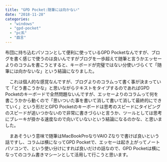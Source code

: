 ```yaml
---
title: "GPD Pocket:随筆には向かない"
date: "2018-11-28"
categories: 
  - "windows"
  - "gpd-pocket"
  - "pc系"
  - "戯言"
---
```


布団に持ち込むパソコンとして便利に使っているGPD Pocketなんですが、ブログを書く感じで使うのは良いんですがブログを一歩超えて随筆と言うかエッセーよりのコラムを書こうとすると、キーボードが完璧ではない分使いづらくて「随筆には向かないな」という結論になりました。

　これは個人的な感覚なんですが、ブログよりのコラムって書く事が決まっていて「どう書こうかな」と思いながらテキストをタイプするのであればGPD Pocketのキーボードで全然問題ないんですが、エッセーよりのコラムって何を書こうかから動くので「思いついた事を書いて消して書いて消して最終的にできていく」という形だとGPD Pocketのキーボードは思考のスピードにタイピングのスピードが追いつかないので非常に書きづらいと言うか、ツールとしては思考にブレーキが掛かる速度なので向いていないという結論になるのかな、と思いました。

　まあそういう意味で随筆はMacBookProなりVAIO Zなりで書けば良いという話ですし、コラムは横になってGPD Pocketで、エッセーは起き上がってノートパソコンで、という使い分けにすれば良いだけの話なので、GPD Pocketは横になってのコラム書きマシーンとして活用して行こうと思います。
